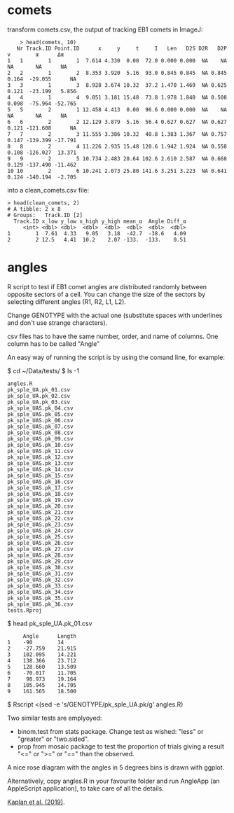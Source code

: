 # comets

transform comets.csv, the output of tracking EB1 comets in ImageJ:

    
        > head(comets, 10)
       Nr Track.ID Point.ID      x     y     t     I   Len   D2S D2R   D2P     v        α      Δα
    1   1        1        1  7.614 4.330  0.00  72.0 0.000 0.000  NA    NA    NA       NA      NA
    2   2        1        2  8.353 3.920  5.16  93.0 0.845 0.845  NA 0.845 0.164  -29.055      NA
    3   3        1        3  8.928 3.674 10.32  37.2 1.470 1.469  NA 0.625 0.121  -23.199   5.856
    4   4        1        4  9.051 3.181 15.48  73.8 1.978 1.840  NA 0.508 0.098  -75.964 -52.765
    5   5        2        1 12.458 4.413  0.00  96.6 0.000 0.000  NA    NA    NA       NA      NA
    6   6        2        2 12.129 3.879  5.16  56.4 0.627 0.627  NA 0.627 0.121 -121.608      NA
    7   7        2        3 11.555 3.386 10.32  40.8 1.383 1.367  NA 0.757 0.147 -139.399 -17.791
    8   8        2        4 11.226 2.935 15.48 120.6 1.942 1.924  NA 0.558 0.108 -126.027  13.371
    9   9        2        5 10.734 2.483 20.64 102.6 2.610 2.587  NA 0.668 0.129 -137.490 -11.462
    10 10        2        6 10.241 2.073 25.80 141.6 3.251 3.223  NA 0.641 0.124 -140.194  -2.705

into a clean_comets.csv file:
    
    > head(clean_comets, 2)
    # A tibble: 2 x 8
    # Groups:   Track.ID [2]
      Track.ID x_low y_low x_high y_high mean_α  Angle Diff_α
         <int> <dbl> <dbl>  <dbl>  <dbl>  <dbl>  <dbl>  <dbl>
    1        1  7.61  4.33   9.05   3.18  -42.7  -38.6   4.09
    2        2 12.5   4.41  10.2    2.07 -133.  -133.    0.51

# angles
R script to test if EB1 comet angles are distributed randomly between opposite sectors of a cell. You can change the size of the sectors by selecting different angles (R1, R2, L1, L2).

Change GENOTYPE with the actual one (substitute spaces with underlines and don't use strange characters).

csv files has to have the same number, order, and name of columns. One column has to be called "Angle"

An easy way of running the script is by using the comand line, for example:

$ cd ~/Data/tests/
$ ls -1

    angles.R
    pk_sple_UA.pk_01.csv
    pk_sple_UA.pk_02.csv
    pk_sple_UA.pk_03.csv
    pk_sple_UAS.pk_04.csv
    pk_sple_UAS.pk_05.csv
    pk_sple_UAS.pk_06.csv
    pk_sple_UAS.pk_07.csv
    pk_sple_UAS.pk_08.csv
    pk_sple_UAS.pk_09.csv
    pk_sple_UAS.pk_10.csv
    pk_sple_UAS.pk_11.csv
    pk_sple_UAS.pk_12.csv
    pk_sple_UAS.pk_13.csv
    pk_sple_UAS.pk_14.csv
    pk_sple_UAS.pk_15.csv
    pk_sple_UAS.pk_16.csv
    pk_sple_UAS.pk_17.csv
    pk_sple_UAS.pk_18.csv
    pk_sple_UAS.pk_19.csv
    pk_sple_UAS.pk_20.csv
    pk_sple_UAS.pk_21.csv
    pk_sple_UAS.pk_22.csv
    pk_sple_UAS.pk_23.csv
    pk_sple_UAS.pk_24.csv
    pk_sple_UAS.pk_25.csv
    pk_sple_UAS.pk_26.csv
    pk_sple_UAS.pk_27.csv
    pk_sple_UAS.pk_28.csv
    pk_sple_UAS.pk_29.csv
    pk_sple_UAS.pk_30.csv
    pk_sple_UAS.pk_31.csv
    pk_sple_UAS.pk_32.csv
    pk_sple_UAS.pk_33.csv
    pk_sple_UAS.pk_34.csv
    pk_sple_UAS.pk_35.csv
    pk_sple_UAS.pk_36.csv
    tests.Rproj
    
$ head pk_sple_UA.pk_01.csv

         Angle      Length
    1    -90        14
    2    -27.759    21.915
    3    102.095    14.221
    4    138.366    23.712
    5    128.660    13.509
    6    -70.017    11.705
    7     98.973    19.164
    8    105.945    14.705
    9    161.565    18.500
    
$ Rscript <(sed -e 's/GENOTYPE/pk_sple_UA.pk/g' angles.R)

Two similar tests are emplyoyed:

- binom.test from stats package. Change test as wished: "less" or "greater" or "two.sided".
- prop from mosaic package to test the proportion of trials giving a result "<=" or ">=" or "==" than the observed.

A nice rose diagram with the angles in 5 degrees bins is drawn with ggplot.

Alternatively, copy angles.R in your favourite folder and run AngleApp (an AppleScript application), to take care of all the details.

[Kaplan et al. (2019)](https://cran.r-project.org/web/packages/mosaic/vignettes/Resampling.html).
